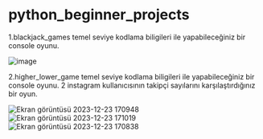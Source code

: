 ﻿# python_beginner_projects

1.blackjack_games
temel seviye kodlama biligileri ile yapabileceğiniz bir console oyunu.

![image](https://github.com/haticenurcakr/python_beginner_projects/assets/118490365/a7e04495-2519-4a16-85de-4771bda22663)

2.higher_lower_game
temel seviye kodlama biligileri ile yapabileceğiniz bir console oyunu.
2 instagram kullanıcısının takipçi sayılarını karşılaştırdığınız bir oyun.

![Ekran görüntüsü 2023-12-23 170948](https://github.com/haticenurcakr/python_beginner_projects/assets/118490365/ff01dd33-a3e0-4257-89cc-7762df7f6f08)
![Ekran görüntüsü 2023-12-23 171019](https://github.com/haticenurcakr/python_beginner_projects/assets/118490365/17229e34-17f2-4dff-8465-4058cb6f0806)
![Ekran görüntüsü 2023-12-23 170838](https://github.com/haticenurcakr/python_beginner_projects/assets/118490365/46dbf440-138b-4903-a4ac-cf7f92860b5a)
